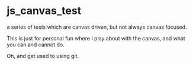 # js_canvas_test
a series of tests which are canvas driven, but not always canvas focused.

This is just for personal fun where I play about with the canvas, and what you can and cannot do.

Oh, and get used to using git.
